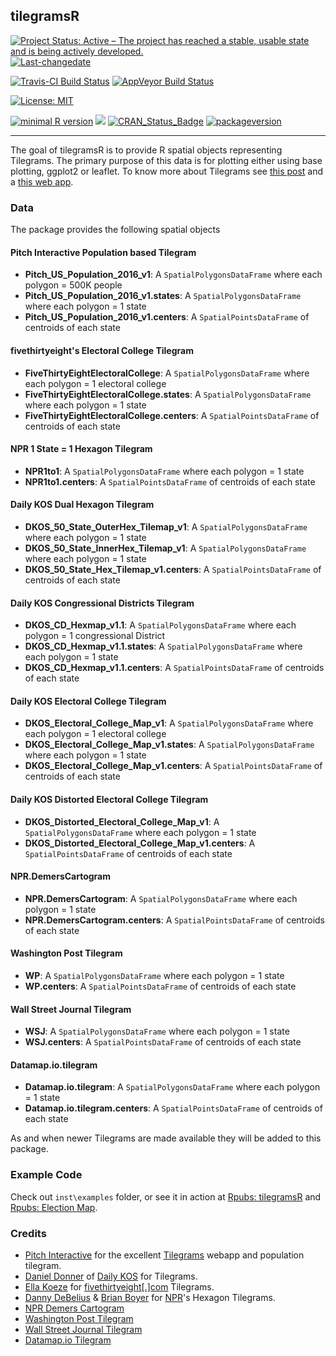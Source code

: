 ## tilegramsR

[![Project Status: Active – The project has reached a stable, usable state and is being actively developed.](http://www.repostatus.org/badges/latest/active.svg)](http://www.repostatus.org/#active) [![Last-changedate](https://img.shields.io/badge/last%20change-2016--11--15-yellowgreen.svg)](/commits/master)

[![Travis-CI Build Status](https://travis-ci.org/bhaskarvk/tilegramsR.svg?branch=master)](https://travis-ci.org/bhaskarvk/tilegramsR) [![AppVeyor Build Status](https://ci.appveyor.com/api/projects/status/github/bhaskarvk/tilegramsR?branch=master&svg=true)](https://ci.appveyor.com/project/bhaskarvk/tilegramsR)

[![License: MIT](https://img.shields.io/badge/License-MIT-yellow.svg)](https://opensource.org/licenses/MIT)

[![minimal R version](https://img.shields.io/badge/R%3E%3D-3.1.0-6666ff.svg)](https://cran.r-project.org/) [![](http://cranlogs.r-pkg.org/badges/grand-total/tilegramsR)](http://cran.rstudio.com/web/packages/tilegramsR/index.html) [![CRAN\_Status\_Badge](http://www.r-pkg.org/badges/version/tilegramsR)](https://cran.r-project.org/package=tilegramsR) [![packageversion](https://img.shields.io/badge/Package%20version-0.1.4-orange.svg?style=flat-square)](commits/master)

----

The goal of tilegramsR is to provide R spatial objects representing Tilegrams. The primary purpose of this data is for plotting either using base plotting, ggplot2 or leaflet.
To know more about Tilegrams see [this post](https://github.com/PitchInteractiveInc/tilegrams/blob/master/MANUAL.md) and a [this web app](https://pitchinteractiveinc.github.io/tilegrams/).


### Data

The package provides the following spatial objects

#### Pitch Interactive Population based Tilegram

- **Pitch_US_Population_2016_v1**: A `SpatialPolygonsDataFrame` where each polygon = 500K people
- **Pitch_US_Population_2016_v1.states**: A `SpatialPolygonsDataFrame` where each polygon = 1 state 
- **Pitch_US_Population_2016_v1.centers**: A `SpatialPointsDataFrame` of centroids of each state

#### fivethirtyeight's Electoral College Tilegram

- **FiveThirtyEightElectoralCollege**: A `SpatialPolygonsDataFrame` where each polygon = 1 electoral college
- **FiveThirtyEightElectoralCollege.states**: A `SpatialPolygonsDataFrame` where each polygon = 1 state 
- **FiveThirtyEightElectoralCollege.centers**: A `SpatialPointsDataFrame` of centroids of each state

#### NPR 1 State = 1 Hexagon Tilegram

- **NPR1to1**: A `SpatialPolygonsDataFrame` where each polygon = 1 state
- **NPR1to1.centers**: A `SpatialPointsDataFrame` of centroids of each state

#### Daily KOS Dual Hexagon Tilegram

- **DKOS_50_State_OuterHex_Tilemap_v1**: A `SpatialPolygonsDataFrame` where each polygon = 1 state
- **DKOS_50_State_InnerHex_Tilemap_v1**: A `SpatialPolygonsDataFrame` where each polygon = 1 state
- **DKOS_50_State_Hex_Tilemap_v1.centers**: A `SpatialPointsDataFrame` of centroids of each state

#### Daily KOS Congressional Districts Tilegram

- **DKOS_CD_Hexmap_v1.1**: A `SpatialPolygonsDataFrame` where each polygon = 1 congressional District
- **DKOS_CD_Hexmap_v1.1.states**: A `SpatialPolygonsDataFrame` where each polygon = 1 state
- **DKOS_CD_Hexmap_v1.1.centers**: A `SpatialPointsDataFrame` of centroids of each state

#### Daily KOS Electoral College Tilegram

- **DKOS_Electoral_College_Map_v1**: A `SpatialPolygonsDataFrame` where each polygon = 1 electoral college
- **DKOS_Electoral_College_Map_v1.states**: A `SpatialPolygonsDataFrame` where each polygon = 1 state
- **DKOS_Electoral_College_Map_v1.centers**: A `SpatialPointsDataFrame` of centroids of each state

#### Daily KOS Distorted Electoral College Tilegram

- **DKOS_Distorted_Electoral_College_Map_v1**: A `SpatialPolygonsDataFrame` where each polygon = 1 state
- **DKOS_Distorted_Electoral_College_Map_v1.centers**: A `SpatialPointsDataFrame` of centroids of each state

#### NPR.DemersCartogram

- **NPR.DemersCartogram**: A `SpatialPolygonsDataFrame` where each polygon = 1 state
- **NPR.DemersCartogram.centers**: A `SpatialPointsDataFrame` of centroids of each state

#### Washington Post Tilegram

- **WP**: A `SpatialPolygonsDataFrame` where each polygon = 1 state
- **WP.centers**: A `SpatialPointsDataFrame` of centroids of each state

#### Wall Street Journal Tilegram

- **WSJ**: A `SpatialPolygonsDataFrame` where each polygon = 1 state
- **WSJ.centers**: A `SpatialPointsDataFrame` of centroids of each state

#### Datamap.io.tilegram

- **Datamap.io.tilegram**: A `SpatialPolygonsDataFrame` where each polygon = 1 state
- **Datamap.io.tilegram.centers**: A `SpatialPointsDataFrame` of centroids of each state

As and when newer Tilegrams are made available they will be added to this package.

### Example Code

Check out `inst\examples` folder, or see it in action at [Rpubs: tilegramsR](http://rpubs.com/bhaskarvk/tilegramsR) and [Rpubs: Election Map](http://rpubs.com/bhaskarvk/electoral-Map-2016).

### Credits

- [Pitch Interactive](https://twitter.com/pitchinc) for the excellent [Tilegrams](https://pitchinteractiveinc.github.io/tilegrams/) webapp and population tilegram.
- [Daniel Donner](https://twitter.com/donnermaps) of [Daily KOS](https://refinery.dailykosbeta.com/elections-maps) for Tilegrams.
- [Ella Koeze](https://twitter.com/ellawinthrop) for [fivethirtyeight[.]com](https://projects.fivethirtyeight.com/2016-election-forecast/) Tilegrams.
- [Danny DeBelius](https://twitter.com/dannydb) & [Brian Boyer](https://twitter.com/brianboyer) for [NPR](http://blog.apps.npr.org/2015/05/11/hex-tile-maps.html)'s Hexagon Tilegrams.
- [NPR Demers Cartogram](http://www.npr.org/2016/10/18/498406765/npr-battleground-map-hillary-clinton-is-winning-and-its-not-close)
- [Washington Post Tilegram](https://www.washingtonpost.com/graphics/politics/2016-election/50-state-poll/)
- [Wall Street Journal Tilegram](http://graphics.wsj.com/elections/2016/2016-electoral-college-map-predictions/)
- [Datamap.io Tilegram](https://elections.datamap.io/us/2016/09/23/electoral_college_forecast)

